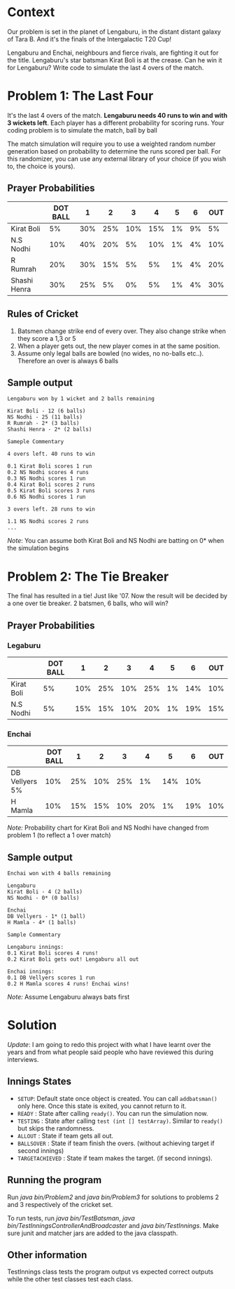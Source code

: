 # Context
Our problem is set in the planet of Lengaburu, in the distant distant galaxy of Tara B. And it's the finals of the Intergalactic T20 Cup!

Lengaburu and Enchai, neighbours and fierce rivals, are fighting it out for the title. Lengaburu's star batsman Kirat Boli is at the crease. Can he win it for Lengaburu? Write code to simulate the last 4 overs of the match.

# Problem 1: The Last Four
It's the last 4 overs of the match. **Lengaburu needs 40 runs to win and with 3 wickets left**. Each player has a different probability for scoring runs. Your coding problem is to simulate the match, ball by ball

The match simulation will require you to use a weighted random number generation based on probability to determine the runs scored per ball. For this randomizer, you can use any external library of your choice (if you wish to, the choice is yours).

## Prayer Probabilities

| | DOT BALL | 1 | 2 | 3 | 4 | 5 | 6 | OUT
--- | --- | --- | --- | --- | --- | --- | --- | ---
Kirat Boli | 5% | 30% | 25% | 10% |15% | 1% | 9% | 5%
N.S Nodhi | 10% | 40% | 20% | 5% | 10% | 1% | 4% | 10%
R Rumrah | 20% | 30% | 15% | 5% | 5% | 1% | 4% | 20%
Shashi Henra | 30% | 25% | 5% | 0% | 5% | 1% | 4% | 30%


## Rules of Cricket

1. Batsmen change strike end of every over. They also change strike when they score a 1,3 or 5
2. When a player gets out, the new player comes in at the same position.
3. Assume only legal balls are bowled (no wides, no no-balls etc..). Therefore an over is always 6 balls

## Sample output

```
Lengaburu won by 1 wicket and 2 balls remaining

Kirat Boli - 12 (6 balls)
NS Nodhi - 25 (11 balls)
R Rumrah - 2* (3 balls)
Shashi Henra - 2* (2 balls)

Sameple Commentary

4 overs left. 40 runs to win

0.1 Kirat Boli scores 1 run
0.2 NS Nodhi scores 4 runs
0.3 NS Nodhi scores 1 run
0.4 Kirat Boli scores 2 runs
0.5 Kirat Boli scores 3 runs
0.6 NS Nodhi scores 1 run

3 overs left. 28 runs to win

1.1 NS Nodhi scores 2 runs
...
```

*Note*: You can assume both Kirat Boli and NS Nodhi are batting on 0* when the simulation begins

# Problem 2: The Tie Breaker

The final has resulted in a tie! Just like '07. Now the result will be decided by a one over tie breaker. 2 batsmen, 6
balls, who will win?

## Prayer Probabilities

### Legaburu

| | DOT BALL | 1 | 2 | 3 | 4 | 5 | 6 | OUT
--- | --- | --- | --- | --- | --- | --- | --- | ---
Kirat Boli | 5% | 10% | 25% | 10% | 25% | 1% | 14% | 10%
N.S Nodhi | 5% | 15% | 15% | 10% | 20% | 1% | 19% | 15%

### Enchai

| | DOT BALL | 1 | 2 | 3 | 4 | 5 | 6 | OUT
--- | --- | --- | --- | --- | --- | --- | --- | ---
DB Vellyers 5% | 10% | 25% | 10% | 25% | 1% | 14% | 10%
H Mamla | 10% | 15% | 15% | 10% | 20% | 1% | 19% | 10%

*Note:* Probability chart for Kirat Boli and NS Nodhi have changed from problem 1 (to reflect a 1 over match)

## Sample output
```
Enchai won with 4 balls remaining

Lengaburu
Kirat Boli - 4 (2 balls)
NS Nodhi - 0* (0 balls)

Enchai
DB Vellyers - 1* (1 ball)
H Mamla - 4* (1 balls)

Sample Commentary

Lengaburu innings:
0.1 Kirat Boli scores 4 runs!
0.2 Kirat Boli gets out! Lengaburu all out

Enchai innings:
0.1 DB Vellyers scores 1 run
0.2 H Mamla scores 4 runs! Enchai wins!
```

*Note:* Assume Lengaburu always bats first

# Solution

*Update*: I am going to redo this project with what I have learnt over the years and from what people said people who have reviewed this during interviews.

## Innings States
- `SETUP`: Default state once object is created. You can call `addbatsman()` only here. Once this state is exited, you cannot return to it.
- `READY` : State after calling `ready()`. You can run the simulation now.
- `TESTING` : State after calling `test (int [] testArray)`. Similar to `ready()` but skips the randomness. 
- `ALLOUT` : State if team gets all out.
- `BALLSOVER` : State if team finish the overs. (without achieving target if second innings)
- `TARGETACHIEVED` : State if team makes the target. (if second innings).

## Running the program
Run *java bin/Problem2* and *java bin/Problem3* for solutions to problems 2 and 3 respectively of the cricket set.

To run tests, run *java bin/TestBatsman*, *java bin/TestInningsControllerAndBroadcaster* and *java bin/TestInnings*. Make sure junit and matcher jars are added to the java classpath.

## Other information
TestInnings class tests the program output vs expected correct outputs while the other test classes test each class.
